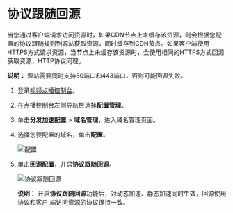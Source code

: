 # 协议跟随回源

当您通过客户端请求访问资源时，如果CDN节点上未缓存该资源，则会根据您配置的协议跟随规则到源站获取资源，同时缓存到CDN节点。如果客户端使用HTTPS方式请求资源，当节点上未缓存该资源时，会使用相同的HTTPS方式回源获取资源，HTTP协议同理。

**说明：** 源站需要同时支持80端口和443端口，否则可能回源失败。

1.  登录[视频点播控制台](https://vod.console.aliyun.com/)。

2.  在点播控制台左侧导航栏选择**配置管理**。

3.  单击**分发加速配置** \> **域名管理**，进入域名管理页面。

4.  选择您要配置的域名，单击**配置**。

    ![配置](https://static-aliyun-doc.oss-accelerate.aliyuncs.com/assets/img/zh-CN/1277415061/p180549.png)

5.  单击**回源配置**，开启**协议跟随回源**。

    ![协议跟随回源](https://static-aliyun-doc.oss-accelerate.aliyuncs.com/assets/img/zh-CN/0238415061/p180599.png)

    **说明：** 开启**协议跟随回源**功能后，对动态加速、静态加速同时生效，回源使用协议和客户 端访问资源的协议保持一致。


